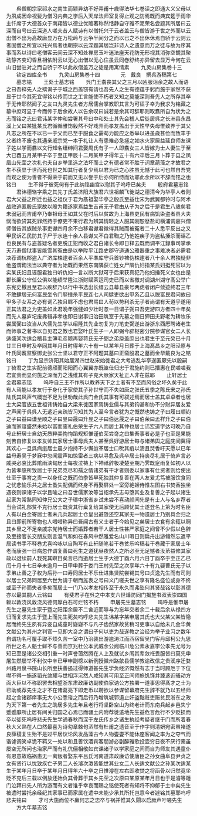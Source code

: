 <!-- { "loadSidebar": true } -->
　　呉僧朝宗家祁水之南生而颖异幼不好弄甫十歳得法华七巻读之即通大义父母以为夙成因命祝髪为僧习内典之学后入天岸法师室复得止观之防焉既而典宾筵于雨华主忏席于大德首众于南翔皆以德业优赡著称然恬静自守雅不泥荣名尝题其所居曰云深而自号曰云深道人嗟夫昔人赋诗有以僧托兴于云者盖云与僧皆游于世之外而以云出僧不出为高故唐显万在万松岭与云争半间分之而以已之不出休休焉自骄于云则云者固僧之所宜以托兴焉者也朝宗以云深题其居岂非诗人之遗意而万之徒与故为序其事而系以诗曰老僧客云间云深不知处禅房玉叶迷法座天花防无形视其消弥空覩其聚动静齐变幻昏旦相依附云以无心出僧以无心住虽云同巻舒终亦异留去显万今何在云山旧尝驻对之而自骄宁不以此故僧盖万之徒是用寓情素
　　九灵山房集巻十三
　　钦定四库全书
　　九灵山房集巻十四　　　　元　戴良　撰呉游稿第七
　　墓志铭
　　王处士墓志铭
　　呉门王翥丧其父之三月以凶服诣余之故人而语之曰吾释先人之殡谒子于城之西盖窃有请也吾先人之生有德蕴于躬而施于家然不获显于世今其死宜得铭以传而世之工言能使不朽者又知之莫能深则吾先人之所存其卒于无传耶然闻子之友曰九灵先生者方居儒台掌教职其言为可征子幸为我求为铭藏之墓中庶可显于今而传于后余故人以告余叹曰诚若是余其可辞耶则取翥所自为状为之志而铭之志曰君讳某字仲和尝署其号曰中和处士其先会稽人后徙居呉之长洲县永昌溪上父曰某妣某氏君循循雅饬毅然不好戏弄而孝友盖出于天性早失母惟致养于其父凡志之所在不以已一于父而已至于服食之需苟力能应之悉举以进虽歳甚俭而致丰于父者终不废也其遇亲戚宗党一本于礼让人有患难必急拯之如水火家居益延良师友课子姓以学而翥以文行知名缙绅间君娶周氏有子一人即翥女三人皆嫁为士人妻生于至大已酉五月某甲子卒于至正甲辰十二月某甲子得年五十有六卒后三月卜葬于县之凤凰山先茔之次礼也夫自乡举里选之法坏而士之有德者常不胜于词章葩藻之才故君之生不获显于世而死也世之知其行者复少焉以君为已之心胜虽无憾于此可也然自吾党而观之使为善者不得荣于前而又无以誉于后亦何所恃而劝耶此余所以不辞而铭之也铭曰
　　生不得于彼死何有于此纳铭幽宫以慰其子呜呼已矣夫
　　殷府君墓志铭
　　君讳德辂字乘之其先丁氏盖济阳大族君六世祖麟飞徙湖之德清今为华亭人者则君大父益之所迁也益之祖仪于君为髙祖娶华亭之殷氏至益仕宋为武翼都钤时与阿术战败逃匿殷氏家故以殷为籍遂家焉益生吉甫无子君由从子为之后于是君生八歳矣君未弱冠而吉甫卒乃奉祖母王如其父在时后以贫故为上海县吏民有病饥染盗者县大夫悯而欲贷其死罪然持于僚吏不果行君为辨其情轻之人服其刚恕厯盐司横浦调嘉兴僧师僧告其族贼杀事吏谳四月余不白移君谳君徴得其贼而被寃者二十人悉平反出之又甲民诉乙民防其子尸于水连十余人县谳又不白君鞫之乃他姓疾子为盗私捶杀而诬乙也良民有与盗首疑名者吏脱正犯而收之君白诸长令即日释去既而调平江録事司掌承天万寿僧狱事皆能雪其寃由是以举陞平江路史郡守道通公雅器重之事难决者必需君决荐调杭郡盗入广济库株逮者百余人平凖库守兵首钞裨伪株逮者八十余人君独疑非他盗谓鞫法当以典守者为始既而果然东南隅获亡姓女尸隣仇妇指某氏妇挺死官以为实某氏妇且诬服君独曰听仇妇一言以断大狱可乎后果获真犯乃他妇捶死义女也由是郡长廉公守任公俱以能绩举陞江浙财赋茶运司吏已而以省檄对调湖州湖守髙公举广东宪史檄且至君以疾辞乃以行中书选出长缙云县幕县豪号两虎者闭户敛迹终君三年不敢肆居无何富民坐令门竪捶杀平民连七人司牍吏欲出甲系乙且以脱富民君问故曰甲多子女系之必有词乙独且鳏不虑也君骂曰人茍以势利杀无子者尚谓有天道乎遂用正其法君之为吏盖如此君晚年强健如少壮时忽一日谓子弼曰吾吏游四方者四十年矣而先人墓庐圮废弗辑非孝也即日谢事归治田筑室于先墓之侧日狎田夫野老为耕牧乐尝属弼曰汝当从大儒先生学以绍隆其先业勿复为刀笔吏弼遂出游浙东西厯聘诸老生而师事之著书以自见君之教也君娶叶氏生子一人即弼今辟枢密分院参谋官女二人长适盛某次适会稽县主簿毛彦颖再娶蒋氏无子弼之弟垕盖庶出也君生于至元癸已十月廿三日申时及卒同其年月日时得年六十有一以某年月日葬于上海髙昌乡之阳泾原与叶氏同竁监察御史张公士坚以君守正不阿题其墓曰正斋殷君之墓而金华戴良为之铭铭曰
　　丁为显宗济阳其始居湖四世赵宋始徙君之大考逃乱华亭遂匿厥先以殷嗣丁猗君之生实配前德颀而阳阳而心翼翼亦既筮仕归忠于君施约则已播惠在民嗟嗟我君宜贵而显何施之深而力之浅维其有子克大厥家天祉正人非在兹耶
　　止轩居士金君墓志铭
　　呜呼自三王不作所以教养天下之士者有不至而风俗之坏久矣于此有人焉能以孝友行于身化于家使其子孙世守而不失如唐之张氏五季之陈氏宋之孙氏陆氏其风声气概岂不足为世劝哉此呉门金氏其事有可叙述焉而居士盖其卓卓者也居士大梁官族五世祖讳铸始自大梁来徙因家焉铸业儒与其弟钧甚和协不分财异居友爱之声闻于呉呉人无逺近亲疏皆习知其为人至今言者犹为之慨然也铸之子曰履曰顺钧之子曰益曰谦至顺之子曰昱曰晟曰升昱之子曰伯达晟之子曰伯荣曰孟祥升之子曰伯迪而家寖盛然未始以富而废礼伯荣生子六人而居士其仲也居士讳宏道字达可晚乃自号止轩居士自幼天质粹美恂恂蹈规矩惟谨伯荣尝竒之曰集吾事者必是子也至是果能刻苦自修复以孝友帅其家居士事母呉夫人甚至呉好游居士每与诸弟舆之庭庑间冀得其欢心一旦呉病疽居士晨夕抱持不少懈迨革居士口吮其疽以溃且焚香吁天愿以已年益母寿吴于梦寐中忽闻震声如惊雷者三病以寻愈及呉卒居士持丧尽礼居于倚庐言必戚哭必哀比葬隂雨浃旬居士每夜泣祷上下神祗辞极凄楚至期乃霁既窆雨复如初人以为皆孝感所致居士于兄弟克尽和孺之情诸弟有干才者则委以家事有仕资者则给使出仕至于事育之责一以身任之既而伯季皆早死独其仲复善在两人友爱尤笃被服饮食同之忧悲愉乐共之居士蚤失配偶而终身不再娶屏处一室旁絶姬侍惟左图右书焚香独坐遇夜则课诸子以学且喻之曰吾世儒家汝等当绍承先志毋堕其业及复善之子起以诸生起家为常熟同知仲兄公大之子璹中浙省乡试未尝不喜动颜间先是有士人与名乡荐者当会试礼部贫不克行居士既资其行槖复给其家使无后顾忧其士遂登名上第为时名臣人有以白金寄居士者未几兵起居士仓皇出避曁还空其家无一物遗居士乃别具金归之且曰即前所寄物也人唶唶称异曰吾闻古有义士者于今始见之矣居士衣食有余辄以赒其乡里之不足亲戚宗党待居士而婚葬者若干人居士性甚严家庭之间曾不少假以色辞及至接官长交朋友则言温气和如在春风中然雅爱名山川暇日则扁舟出游翛然忘返平居读书手不释巻尤喜吟咏以自陶写有止轩随笔若干巻贫乐吟稿若干巻藏于家居士年老而康强一日病忽作谓复善曰死生之道犹昼夜然人之所必至无足憾者汝苐益修其家政以迓续前人我死其瞑目矣言已而逝居士生于大德丁酉六月六日丁酉卒于至正乙已闰十月十七日辛未逾月一日甲申葬于娄门王村先茔之次享年六十有九娶曹氏无子以季弟止善之子权为后孙一曰寿同居士不乐仕进集贤院尝锡其号曰贞逸先生而有司则以居士兄弟同居至六世为请于朝而旌表之号曰义门嗟夫世之享有隆名盛位或身不终或至子孙而失者多矣而居士一门乃以孝友相传至于永久而弗坠何其贤哉铭以彰其德亦以朂其嗣人云铭曰
　　有斐君子在呉之中本支六世燔防同门揭旌书双表崇四国赖以敦浇风敦浇风德何厚白石可烂铭不朽
　　申屠先生墓志铭
　　呜呼是惟申屠先生之墓先生家于暨之阳距余居不二舍近而辱与为忘年交者余二十载后余从禄四方归而复求先生于暨上而先生死矣呜呼悲夫先生讳某字某申屠其氏也大父某父某皆隐居而终先生夙有异姿自成童时嶷嶷不与凡子齿然家故贫稍习吏事以自给未几金华黄文献公为其州之判官一见即大竒之谓曰子何以吏为哉遂教之治经为举子业习之数年自谓功名可覆手取不烦久苦一室中乃治装出游逾涛江而西宿留吴门客丹邱柯公九思所世之名人魁士鲜不与善而京兆杜公本武威余公阙临川危公素永嘉李公孝先尤号为知已至是诸公交相引重一时声誉蔼然腾在人上及就试乡闱其辈敛袵畏服皆曰莫先申屠生然屡举不利仅中辛已甲申副榜以新例授徽州路歙县儒学教谕改信之贵溪序迁婺州路月泉书院山长所至扶善遏过得师道甚先生学负经济慨然有志于当时顾厄于下位噤不得一施遂韬光敛耀与世相浮沉然人咸知其可用至正间师旅饥馑并臻逺近骚动方面大臣以不称职罢去相望浙东肃政廉访副使伯家讷公方独署一道事思得髙才之士为已助或荐先生之才不在诸葛亮下即走币以聘欲以参谋留幕府先生辞不就乃以五经师起之舎诸郡庠事无大小公悉谘之而后行乃增筑城郭遏止奸盗黜赃吏赈贫民浙东之政为天下第一者先生之助居多先生年且老行将坚卧空山为终老计而东南兵起乡邑失宁蹙蹙靡所止居有间关归国之心焉已而疆土内附荐徙逺地先生益危言危行不少贬损而卒以徙死呜呼悲夫先生学通春秋而深于左氏传乡之诸生执经考疑者继于门而所着春秋大义熟在人口然最喜为诗勾章棘句洒然有杜甫之遗音至于作字则清妍宛密虽褚遂良薛稷复生殆不是过平居议论风发品藻古今人物亹亹不能休座客闻之率为之夺气而谐谑调笑卓诡不羁又一处以和且善饮酒宾客朋游必剧醉雅歌投壶穷日夜不厌行橐虽屡空无所问也治家严而有礼伉俪相敬如宾课诸子以学家庭之间而自为师友其遇童仆有恩意故临祸患无一离叛者娶东平吕氏河南道肃政廉访使唐臣之孙女曲阜县尹贞之女有贤行以忧致疾亡子男二人长濬次澂皆能世其业女二人长适文献公之孙某次适某生于某年月日卒于某年月日得年六十卒之日惟濬在左右即收焚之将函骨以归然竟坐贬不克后三载以例放还始负其骨葬于其乡先茔之次原曰某原某年月日也于是濬等踵门泣拜曰先人所为游而有文者谁乎幸哀而赐之铭使死者有知将不抑郁于土中矣先生被遣时尝托余经纪其家事已而家属在遣中未能少承其所托岂意今者遽铭其墓耶呜呼悲夫铭曰
　　才可大施而位不赢何志之忠卒与祸并惟其久閟以启厥声吁嗟先生
　　方大年墓志铭
